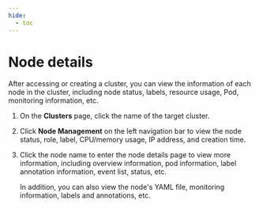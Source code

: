 ```yaml
---
hide:
  - toc
---
```


# Node details

After accessing or creating a cluster, you can view the information of each node in the cluster, including node status, labels, resource usage, Pod, monitoring information, etc.

1. On the __Clusters__ page, click the name of the target cluster.

    

2. Click __Node Management__ on the left navigation bar to view the node status, role, label, CPU/memory usage, IP address, and creation time.

    

3. Click the node name to enter the node details page to view more information, including overview information, pod information, label annotation information, event list, status, etc.

    

    In addition, you can also view the node's YAML file, monitoring information, labels and annotations, etc.

    